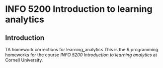 # INFO 5200 Introduction to learning analytics
## Introduction
TA homework corrections for learning_analytics
This is the R programming homeworks for the course *INFO 5200 Introduction to learning analytics* at Cornell University.
